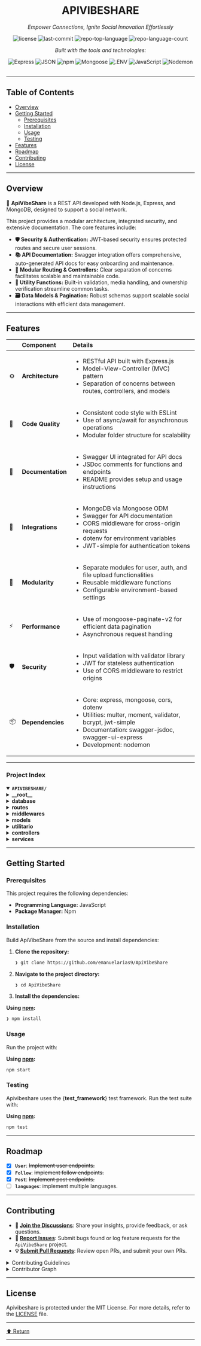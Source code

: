 <div id="top">

<!-- HEADER STYLE: CLASSIC -->
<div align="center">


# APIVIBESHARE

<em>Empower Connections, Ignite Social Innovation Effortlessly</em>

<!-- BADGES -->
<img src="https://img.shields.io/github/license/emanuelarias9/ApiVibeShare?style=flat&logo=opensourceinitiative&logoColor=white&color=0080ff" alt="license">
<img src="https://img.shields.io/github/last-commit/emanuelarias9/ApiVibeShare?style=flat&logo=git&logoColor=white&color=0080ff" alt="last-commit">
<img src="https://img.shields.io/github/languages/top/emanuelarias9/ApiVibeShare?style=flat&color=0080ff" alt="repo-top-language">
<img src="https://img.shields.io/github/languages/count/emanuelarias9/ApiVibeShare?style=flat&color=0080ff" alt="repo-language-count">

<em>Built with the tools and technologies:</em>

<img src="https://img.shields.io/badge/Express-000000.svg?style=flat&logo=Express&logoColor=white" alt="Express">
<img src="https://img.shields.io/badge/JSON-000000.svg?style=flat&logo=JSON&logoColor=white" alt="JSON">
<img src="https://img.shields.io/badge/npm-CB3837.svg?style=flat&logo=npm&logoColor=white" alt="npm">
<img src="https://img.shields.io/badge/Mongoose-F04D35.svg?style=flat&logo=Mongoose&logoColor=white" alt="Mongoose">
<img src="https://img.shields.io/badge/.ENV-ECD53F.svg?style=flat&logo=dotenv&logoColor=black" alt=".ENV">
<img src="https://img.shields.io/badge/JavaScript-F7DF1E.svg?style=flat&logo=JavaScript&logoColor=black" alt="JavaScript">
<img src="https://img.shields.io/badge/Nodemon-76D04B.svg?style=flat&logo=Nodemon&logoColor=white" alt="Nodemon">

</div>
<br>

---

## Table of Contents

- [Overview](#overview)
- [Getting Started](#getting-started)
    - [Prerequisites](#prerequisites)
    - [Installation](#installation)
    - [Usage](#usage)
    - [Testing](#testing)
- [Features](#features)
- [Roadmap](#roadmap)
- [Contributing](#contributing)
- [License](#license)

---

## Overview

🚀 **ApiVibeShare** is a REST API developed with Node.js, Express, and MongoDB, designed to support a social network. 

This project provides a modular architecture, integrated security, and extensive documentation. The core features include:

- **🛡️ Security & Authentication:** JWT-based security ensures protected routes and secure user sessions.
- **📚 API Documentation:** Swagger integration offers comprehensive, auto-generated API docs for easy onboarding and maintenance.
- **🔧 Modular Routing & Controllers:** Clear separation of concerns facilitates scalable and maintainable code.
- **🧹 Utility Functions:** Built-in validation, media handling, and ownership verification streamline common tasks.
- **🗃️ Data Models & Pagination:** Robust schemas support scalable social interactions with efficient data management.

---

## Features

|      | Component          | Details                                                                                     |
| :--- | :----------------- | :------------------------------------------------------------------------------------------ |
| ⚙️  | **Architecture**   | <ul><li>RESTful API built with Express.js</li><li>Model-View-Controller (MVC) pattern</li><li>Separation of concerns between routes, controllers, and models</li></ul> |
| 🔩 | **Code Quality**   | <ul><li>Consistent code style with ESLint</li><li>Use of async/await for asynchronous operations</li><li>Modular folder structure for scalability</li></ul> |
| 📄 | **Documentation**  | <ul><li>Swagger UI integrated for API docs</li><li>JSDoc comments for functions and endpoints</li><li>README provides setup and usage instructions</li></ul> |
| 🔌 | **Integrations**    | <ul><li>MongoDB via Mongoose ODM</li><li>Swagger for API documentation</li><li>CORS middleware for cross-origin requests</li><li>dotenv for environment variables</li><li>JWT-simple for authentication tokens</li></ul> |
| 🧩 | **Modularity**      | <ul><li>Separate modules for user, auth, and file upload functionalities</li><li>Reusable middleware functions</li><li>Configurable environment-based settings</li></ul> |
| ⚡️  | **Performance**     | <ul><li>Use of mongoose-paginate-v2 for efficient data pagination</li><li>Asynchronous request handling</li></ul> |
| 🛡️ | **Security**        | <ul><li>Input validation with validator library</li><li>JWT for stateless authentication</li><li>Use of CORS middleware to restrict origins</li></ul> |
| 📦 | **Dependencies**    | <ul><li>Core: express, mongoose, cors, dotenv</li><li>Utilities: multer, moment, validator, bcrypt, jwt-simple</li><li>Documentation: swagger-jsdoc, swagger-ui-express</li><li>Development: nodemon</li></ul> |

---

### Project Index

<details open>
	<summary><b><code>APIVIBESHARE/</code></b></summary>
	<!-- __root__ Submodule -->
	<details>
		<summary><b>__root__</b></summary>
		<blockquote>
			<div class='directory-path' style='padding: 8px 0; color: #666;'>
				<code><b>⦿ __root__</b></code>
			<table style='width: 100%; border-collapse: collapse;'>
			<thead>
				<tr style='background-color: #f8f9fa;'>
					<th style='width: 30%; text-align: left; padding: 8px;'>File Name</th>
					<th style='text-align: left; padding: 8px;'>Summary</th>
				</tr>
			</thead>
				<tr style='border-bottom: 1px solid #eee;'>
					<td style='padding: 8px;'><b><a href='https://github.com/emanuelarias9/ApiVibeShare/blob/master/index.js'>index.js</a></b></td>
					<td style='padding: 8px;'>- Sets up the core server infrastructure for VibeShare, establishing database connection, API routing, and middleware configurations<br>- Integrates Swagger for comprehensive API documentation and enforces security via JWT authentication<br>- Facilitates communication between client applications and backend services, enabling user management, content posting, and social interactions within the social media platform.</td>
				</tr>
				<tr style='border-bottom: 1px solid #eee;'>
					<td style='padding: 8px;'><b><a href='https://github.com/emanuelarias9/ApiVibeShare/blob/master/package.json'>package.json</a></b></td>
					<td style='padding: 8px;'>- Defines the core configuration and dependencies for a RESTful social network API built with Node.js, Express, and MongoDB<br>- It establishes the project’s metadata, scripts, and essential libraries for user authentication, data management, and API documentation, serving as the foundation for the applications backend architecture.</td>
				</tr>
				<tr style='border-bottom: 1px solid #eee;'>
					<td style='padding: 8px;'><b><a href='https://github.com/emanuelarias9/ApiVibeShare/blob/master/LICENSE'>LICENSE</a></b></td>
					<td style='padding: 8px;'>Provides licensing information that governs the use, distribution, and modification of the entire software project, ensuring legal clarity and compliance across all components within the architecture.</td>
				</tr>
				<tr style='border-bottom: 1px solid #eee;'>
					<td style='padding: 8px;'><b><a href='https://github.com/emanuelarias9/ApiVibeShare/blob/master/jsconfig.json'>jsconfig.json</a></b></td>
					<td style='padding: 8px;'>- Defines the JavaScript project’s configuration settings, ensuring consistent compilation and module resolution across the codebase<br>- It facilitates seamless development by specifying language features, module types, and file inclusion, thereby supporting the overall architectures stability and maintainability within the project’s structure.</td>
				</tr>
			</table>
		</blockquote>
	</details>
	<!-- database Submodule -->
	<details>
		<summary><b>database</b></summary>
		<blockquote>
			<div class='directory-path' style='padding: 8px 0; color: #666;'>
				<code><b>⦿ database</b></code>
			<table style='width: 100%; border-collapse: collapse;'>
			<thead>
				<tr style='background-color: #f8f9fa;'>
					<th style='width: 30%; text-align: left; padding: 8px;'>File Name</th>
					<th style='text-align: left; padding: 8px;'>Summary</th>
				</tr>
			</thead>
				<tr style='border-bottom: 1px solid #eee;'>
					<td style='padding: 8px;'><b><a href='https://github.com/emanuelarias9/ApiVibeShare/blob/master/database/connection.js'>connection.js</a></b></td>
					<td style='padding: 8px;'>- Establishes and manages the connection to the MongoDB database for VibeShare, ensuring reliable data storage and retrieval<br>- Facilitates seamless integration with the database layer, enabling other components to interact with persistent data efficiently<br>- Serves as a foundational element in the applications architecture, supporting data-driven features and overall system stability.</td>
				</tr>
			</table>
		</blockquote>
	</details>
	<!-- routes Submodule -->
	<details>
		<summary><b>routes</b></summary>
		<blockquote>
			<div class='directory-path' style='padding: 8px 0; color: #666;'>
				<code><b>⦿ routes</b></code>
			<!-- User Submodule -->
			<details>
				<summary><b>User</b></summary>
				<blockquote>
					<div class='directory-path' style='padding: 8px 0; color: #666;'>
						<code><b>⦿ routes.User</b></code>
					<!-- V1 Submodule -->
					<details>
						<summary><b>V1</b></summary>
						<blockquote>
							<div class='directory-path' style='padding: 8px 0; color: #666;'>
								<code><b>⦿ routes.User.V1</b></code>
							<table style='width: 100%; border-collapse: collapse;'>
							<thead>
								<tr style='background-color: #f8f9fa;'>
									<th style='width: 30%; text-align: left; padding: 8px;'>File Name</th>
									<th style='text-align: left; padding: 8px;'>Summary</th>
								</tr>
							</thead>
								<tr style='border-bottom: 1px solid #eee;'>
									<td style='padding: 8px;'><b><a href='https://github.com/emanuelarias9/ApiVibeShare/blob/master/routes/User/V1/UserRoutes.js'>UserRoutes.js</a></b></td>
									<td style='padding: 8px;'>- Defines user-related API endpoints for account management, profile retrieval, and image uploads within the application<br>- Facilitates user registration, authentication, profile updates, and avatar handling, integrating middleware for security and file handling<br>- Serves as a key routing layer connecting client requests to user controller logic, supporting core user functionalities in the overall system architecture.</td>
								</tr>
							</table>
						</blockquote>
					</details>
				</blockquote>
			</details>
			<!-- Follow Submodule -->
			<details>
				<summary><b>Follow</b></summary>
				<blockquote>
					<div class='directory-path' style='padding: 8px 0; color: #666;'>
						<code><b>⦿ routes.Follow</b></code>
					<!-- V1 Submodule -->
					<details>
						<summary><b>V1</b></summary>
						<blockquote>
							<div class='directory-path' style='padding: 8px 0; color: #666;'>
								<code><b>⦿ routes.Follow.V1</b></code>
							<table style='width: 100%; border-collapse: collapse;'>
							<thead>
								<tr style='background-color: #f8f9fa;'>
									<th style='width: 30%; text-align: left; padding: 8px;'>File Name</th>
									<th style='text-align: left; padding: 8px;'>Summary</th>
								</tr>
							</thead>
								<tr style='border-bottom: 1px solid #eee;'>
									<td style='padding: 8px;'><b><a href='https://github.com/emanuelarias9/ApiVibeShare/blob/master/routes/Follow/V1/FollowRoutes.js'>FollowRoutes.js</a></b></td>
									<td style='padding: 8px;'>- Defines API endpoints for managing user follow relationships, enabling functionalities such as following, unfollowing, and retrieving lists of followers and followings<br>- Integrates authentication middleware to secure these interactions, supporting the overall social connectivity features within the application’s architecture<br>- This routing layer facilitates seamless user engagement and relationship management.</td>
								</tr>
							</table>
						</blockquote>
					</details>
				</blockquote>
			</details>
			<!-- Post Submodule -->
			<details>
				<summary><b>Post</b></summary>
				<blockquote>
					<div class='directory-path' style='padding: 8px 0; color: #666;'>
						<code><b>⦿ routes.Post</b></code>
					<!-- V1 Submodule -->
					<details>
						<summary><b>V1</b></summary>
						<blockquote>
							<div class='directory-path' style='padding: 8px 0; color: #666;'>
								<code><b>⦿ routes.Post.V1</b></code>
							<table style='width: 100%; border-collapse: collapse;'>
							<thead>
								<tr style='background-color: #f8f9fa;'>
									<th style='width: 30%; text-align: left; padding: 8px;'>File Name</th>
									<th style='text-align: left; padding: 8px;'>Summary</th>
								</tr>
							</thead>
								<tr style='border-bottom: 1px solid #eee;'>
									<td style='padding: 8px;'><b><a href='https://github.com/emanuelarias9/ApiVibeShare/blob/master/routes/Post/V1/PostRoutes.js'>PostRoutes.js</a></b></td>
									<td style='padding: 8px;'>- Defines API endpoints for managing social media posts, including creation, retrieval, deletion, image uploads, and user-specific feeds<br>- Integrates authentication and file handling to facilitate seamless post interactions within the application’s architecture, serving as the primary interface for post-related operations.</td>
								</tr>
							</table>
						</blockquote>
					</details>
				</blockquote>
			</details>
		</blockquote>
	</details>
	<!-- middlewares Submodule -->
	<details>
		<summary><b>middlewares</b></summary>
		<blockquote>
			<div class='directory-path' style='padding: 8px 0; color: #666;'>
				<code><b>⦿ middlewares</b></code>
			<table style='width: 100%; border-collapse: collapse;'>
			<thead>
				<tr style='background-color: #f8f9fa;'>
					<th style='width: 30%; text-align: left; padding: 8px;'>File Name</th>
					<th style='text-align: left; padding: 8px;'>Summary</th>
				</tr>
			</thead>
				<tr style='border-bottom: 1px solid #eee;'>
					<td style='padding: 8px;'><b><a href='https://github.com/emanuelarias9/ApiVibeShare/blob/master/middlewares/auth.js'>auth.js</a></b></td>
					<td style='padding: 8px;'>- Implements authentication middleware to verify and decode JWT tokens, ensuring secure access control across the application<br>- It validates token presence, integrity, and expiration, attaching authenticated user data to requests<br>- This component is essential for safeguarding protected routes and maintaining secure user sessions within the overall system architecture.</td>
				</tr>
			</table>
		</blockquote>
	</details>
	<!-- models Submodule -->
	<details>
		<summary><b>models</b></summary>
		<blockquote>
			<div class='directory-path' style='padding: 8px 0; color: #666;'>
				<code><b>⦿ models</b></code>
			<table style='width: 100%; border-collapse: collapse;'>
			<thead>
				<tr style='background-color: #f8f9fa;'>
					<th style='width: 30%; text-align: left; padding: 8px;'>File Name</th>
					<th style='text-align: left; padding: 8px;'>Summary</th>
				</tr>
			</thead>
				<tr style='border-bottom: 1px solid #eee;'>
					<td style='padding: 8px;'><b><a href='https://github.com/emanuelarias9/ApiVibeShare/blob/master/models/Follow.js'>Follow.js</a></b></td>
					<td style='padding: 8px;'>- Defines the schema and model for tracking user follow relationships within the application<br>- Facilitates recording, querying, and managing follow actions between users, enabling features like follower lists and activity feeds<br>- Integrates pagination support to efficiently handle large datasets, supporting scalable social interactions across the platform.</td>
				</tr>
				<tr style='border-bottom: 1px solid #eee;'>
					<td style='padding: 8px;'><b><a href='https://github.com/emanuelarias9/ApiVibeShare/blob/master/models/User.js'>User.js</a></b></td>
					<td style='padding: 8px;'>- Defines the user data model within the applications architecture, facilitating user management and authentication processes<br>- It structures user information, including credentials, profile details, and roles, while integrating pagination capabilities for efficient data handling<br>- This schema serves as a foundational component for user-related functionalities across the system.</td>
				</tr>
				<tr style='border-bottom: 1px solid #eee;'>
					<td style='padding: 8px;'><b><a href='https://github.com/emanuelarias9/ApiVibeShare/blob/master/models/Post.js'>Post.js</a></b></td>
					<td style='padding: 8px;'>- Defines the schema and model for social media posts, enabling storage, retrieval, and pagination of user-generated content within the application<br>- Facilitates efficient management of posts, including associated media files, timestamps, and user references, forming a core component of the platforms content management architecture.</td>
				</tr>
			</table>
		</blockquote>
	</details>
	<!-- utilitario Submodule -->
	<details>
		<summary><b>utilitario</b></summary>
		<blockquote>
			<div class='directory-path' style='padding: 8px 0; color: #666;'>
				<code><b>⦿ utilitario</b></code>
			<table style='width: 100%; border-collapse: collapse;'>
			<thead>
				<tr style='background-color: #f8f9fa;'>
					<th style='width: 30%; text-align: left; padding: 8px;'>File Name</th>
					<th style='text-align: left; padding: 8px;'>Summary</th>
				</tr>
			</thead>
				<tr style='border-bottom: 1px solid #eee;'>
					<td style='padding: 8px;'><b><a href='https://github.com/emanuelarias9/ApiVibeShare/blob/master/utilitario/validateOwnership.js'>validateOwnership.js</a></b></td>
					<td style='padding: 8px;'>- Provides a utility to verify document ownership within the application, ensuring that access and modifications are restricted to authenticated users who are the rightful owners<br>- Integrates seamlessly into the broader architecture by validating user permissions at the data layer, thereby maintaining data integrity and security across the system.</td>
				</tr>
				<tr style='border-bottom: 1px solid #eee;'>
					<td style='padding: 8px;'><b><a href='https://github.com/emanuelarias9/ApiVibeShare/blob/master/utilitario/CleanBody.js'>CleanBody.js</a></b></td>
					<td style='padding: 8px;'>- Provides a utility function to sanitize objects by removing properties with empty strings, null, or undefined values, and trimming string properties<br>- Integrates into the broader codebase to ensure data integrity and cleanliness before processing or storage, supporting consistent and reliable data handling across the application.</td>
				</tr>
				<tr style='border-bottom: 1px solid #eee;'>
					<td style='padding: 8px;'><b><a href='https://github.com/emanuelarias9/ApiVibeShare/blob/master/utilitario/ValidateImage.js'>ValidateImage.js</a></b></td>
					<td style='padding: 8px;'>- Provides utility functions for image validation and management within the application<br>- Ensures uploaded images meet format requirements and handles deletion of user avatars and post images, maintaining data integrity and storage hygiene across the project’s media handling architecture.</td>
				</tr>
				<tr style='border-bottom: 1px solid #eee;'>
					<td style='padding: 8px;'><b><a href='https://github.com/emanuelarias9/ApiVibeShare/blob/master/utilitario/HttpErrors.js'>HttpErrors.js</a></b></td>
					<td style='padding: 8px;'>- Defines a set of custom HTTP error classes aligned with standard HTTP status codes, facilitating consistent and descriptive error handling across the application<br>- These classes enable clear communication of specific error conditions, improving maintainability and debugging within the overall system architecture.</td>
				</tr>
				<tr style='border-bottom: 1px solid #eee;'>
					<td style='padding: 8px;'><b><a href='https://github.com/emanuelarias9/ApiVibeShare/blob/master/utilitario/jwt.js'>jwt.js</a></b></td>
					<td style='padding: 8px;'>- Generates JSON Web Tokens (JWT) for user authentication by encoding user identity, role, and timestamp information<br>- Facilitates secure, time-limited access control within the application’s architecture, enabling authenticated interactions across different components<br>- Serves as a core utility for managing user sessions and ensuring authorized access throughout the system.</td>
				</tr>
			</table>
		</blockquote>
	</details>
	<!-- controllers Submodule -->
	<details>
		<summary><b>controllers</b></summary>
		<blockquote>
			<div class='directory-path' style='padding: 8px 0; color: #666;'>
				<code><b>⦿ controllers</b></code>
			<!-- User Submodule -->
			<details>
				<summary><b>User</b></summary>
				<blockquote>
					<div class='directory-path' style='padding: 8px 0; color: #666;'>
						<code><b>⦿ controllers.User</b></code>
					<!-- V1 Submodule -->
					<details>
						<summary><b>V1</b></summary>
						<blockquote>
							<div class='directory-path' style='padding: 8px 0; color: #666;'>
								<code><b>⦿ controllers.User.V1</b></code>
							<table style='width: 100%; border-collapse: collapse;'>
							<thead>
								<tr style='background-color: #f8f9fa;'>
									<th style='width: 30%; text-align: left; padding: 8px;'>File Name</th>
									<th style='text-align: left; padding: 8px;'>Summary</th>
								</tr>
							</thead>
								<tr style='border-bottom: 1px solid #eee;'>
									<td style='padding: 8px;'><b><a href='https://github.com/emanuelarias9/ApiVibeShare/blob/master/controllers/User/V1/UserController.js'>UserController.js</a></b></td>
									<td style='padding: 8px;'>- This code file, <code>UserController.js</code>, serves as the primary interface for managing user-related operations within the applications architecture<br>- It orchestrates user registration, authentication, profile management, and social interactions by coordinating various service functions<br>- Essentially, it acts as the central controller that processes incoming user requests, validates data, and delegates tasks to underlying services, thereby enabling seamless user account handling and social features across the system.</td>
								</tr>
							</table>
						</blockquote>
					</details>
				</blockquote>
			</details>
			<!-- Follow Submodule -->
			<details>
				<summary><b>Follow</b></summary>
				<blockquote>
					<div class='directory-path' style='padding: 8px 0; color: #666;'>
						<code><b>⦿ controllers.Follow</b></code>
					<!-- V1 Submodule -->
					<details>
						<summary><b>V1</b></summary>
						<blockquote>
							<div class='directory-path' style='padding: 8px 0; color: #666;'>
								<code><b>⦿ controllers.Follow.V1</b></code>
							<table style='width: 100%; border-collapse: collapse;'>
							<thead>
								<tr style='background-color: #f8f9fa;'>
									<th style='width: 30%; text-align: left; padding: 8px;'>File Name</th>
									<th style='text-align: left; padding: 8px;'>Summary</th>
								</tr>
							</thead>
								<tr style='border-bottom: 1px solid #eee;'>
									<td style='padding: 8px;'><b><a href='https://github.com/emanuelarias9/ApiVibeShare/blob/master/controllers/Follow/V1/FollowController.js'>FollowController.js</a></b></td>
									<td style='padding: 8px;'>- Manages user follow relationships by providing endpoints to follow, unfollow, and retrieve lists of users being followed or followers<br>- Facilitates social connectivity within the platform, enabling users to build and explore their network, while ensuring proper authorization and pagination for scalable data access<br>- Integrates seamlessly into the overall architecture to support social interaction features.</td>
								</tr>
							</table>
						</blockquote>
					</details>
				</blockquote>
			</details>
			<!-- Post Submodule -->
			<details>
				<summary><b>Post</b></summary>
				<blockquote>
					<div class='directory-path' style='padding: 8px 0; color: #666;'>
						<code><b>⦿ controllers.Post</b></code>
					<!-- V1 Submodule -->
					<details>
						<summary><b>V1</b></summary>
						<blockquote>
							<div class='directory-path' style='padding: 8px 0; color: #666;'>
								<code><b>⦿ controllers.Post.V1</b></code>
							<table style='width: 100%; border-collapse: collapse;'>
							<thead>
								<tr style='background-color: #f8f9fa;'>
									<th style='width: 30%; text-align: left; padding: 8px;'>File Name</th>
									<th style='text-align: left; padding: 8px;'>Summary</th>
								</tr>
							</thead>
								<tr style='border-bottom: 1px solid #eee;'>
									<td style='padding: 8px;'><b><a href='https://github.com/emanuelarias9/ApiVibeShare/blob/master/controllers/Post/V1/PostController.js'>PostController.js</a></b></td>
									<td style='padding: 8px;'>- The <code>PostController.js</code> file serves as the primary interface for managing user-generated posts within the application<br>- It orchestrates core functionalities such as creating, retrieving, deleting, and updating posts, as well as handling associated media uploads and feeds<br>- By delegating business logic to dedicated services, this controller ensures a clean separation of concerns, facilitating scalable and maintainable interactions with the post-related features across the platform<br>- Overall, it acts as the central gateway for post operations, enabling seamless content management within the applications architecture.</td>
								</tr>
							</table>
						</blockquote>
					</details>
				</blockquote>
			</details>
		</blockquote>
	</details>
	<!-- services Submodule -->
	<details>
		<summary><b>services</b></summary>
		<blockquote>
			<div class='directory-path' style='padding: 8px 0; color: #666;'>
				<code><b>⦿ services</b></code>
			<!-- User Submodule -->
			<details>
				<summary><b>User</b></summary>
				<blockquote>
					<div class='directory-path' style='padding: 8px 0; color: #666;'>
						<code><b>⦿ services.User</b></code>
					<table style='width: 100%; border-collapse: collapse;'>
					<thead>
						<tr style='background-color: #f8f9fa;'>
							<th style='width: 30%; text-align: left; padding: 8px;'>File Name</th>
							<th style='text-align: left; padding: 8px;'>Summary</th>
						</tr>
					</thead>
						<tr style='border-bottom: 1px solid #eee;'>
							<td style='padding: 8px;'><b><a href='https://github.com/emanuelarias9/ApiVibeShare/blob/master/services/User/UserService.js'>UserService.js</a></b></td>
							<td style='padding: 8px;'>- Provides core user management functionalities, including validation, retrieval, updating, and image handling within the broader application architecture<br>- Facilitates user registration, authentication, profile updates, and social interactions by ensuring data integrity and consistency across user-related operations<br>- Serves as a central service layer that supports user-centric features and maintains data validation standards.</td>
						</tr>
					</table>
				</blockquote>
			</details>
			<!-- Follow Submodule -->
			<details>
				<summary><b>Follow</b></summary>
				<blockquote>
					<div class='directory-path' style='padding: 8px 0; color: #666;'>
						<code><b>⦿ services.Follow</b></code>
					<table style='width: 100%; border-collapse: collapse;'>
					<thead>
						<tr style='background-color: #f8f9fa;'>
							<th style='width: 30%; text-align: left; padding: 8px;'>File Name</th>
							<th style='text-align: left; padding: 8px;'>Summary</th>
						</tr>
					</thead>
						<tr style='border-bottom: 1px solid #eee;'>
							<td style='padding: 8px;'><b><a href='https://github.com/emanuelarias9/ApiVibeShare/blob/master/services/Follow/FollowService.js'>FollowService.js</a></b></td>
							<td style='padding: 8px;'>- Manages user follow relationships within the platform, enabling functionalities such as following and unfollowing users, retrieving followers and following lists with pagination, and verifying follow status<br>- Integrates validation and error handling to ensure data integrity, supporting social interaction features essential for user engagement and network building in the overall application architecture.</td>
						</tr>
					</table>
				</blockquote>
			</details>
			<!-- Post Submodule -->
			<details>
				<summary><b>Post</b></summary>
				<blockquote>
					<div class='directory-path' style='padding: 8px 0; color: #666;'>
						<code><b>⦿ services.Post</b></code>
					<table style='width: 100%; border-collapse: collapse;'>
					<thead>
						<tr style='background-color: #f8f9fa;'>
							<th style='width: 30%; text-align: left; padding: 8px;'>File Name</th>
							<th style='text-align: left; padding: 8px;'>Summary</th>
						</tr>
					</thead>
						<tr style='border-bottom: 1px solid #eee;'>
							<td style='padding: 8px;'><b><a href='https://github.com/emanuelarias9/ApiVibeShare/blob/master/services/Post/PostService.js'>PostService.js</a></b></td>
							<td style='padding: 8px;'>- Provides core functionalities for managing user posts within the application, including creation, retrieval, updating images, deletion, and generating user feeds<br>- Facilitates interaction with the post data model, enforces ownership and validation rules, and supports media handling, thereby serving as the central service layer for post-related operations in the overall architecture.</td>
						</tr>
					</table>
				</blockquote>
			</details>
		</blockquote>
	</details>
</details>

---

## Getting Started

### Prerequisites

This project requires the following dependencies:

- **Programming Language:** JavaScript
- **Package Manager:** Npm

### Installation

Build ApiVibeShare from the source and install dependencies:

1. **Clone the repository:**

    ```sh
    ❯ git clone https://github.com/emanuelarias9/ApiVibeShare
    ```

2. **Navigate to the project directory:**

    ```sh
    ❯ cd ApiVibeShare
    ```

3. **Install the dependencies:**

**Using [npm](https://www.npmjs.com/):**

```sh
❯ npm install
```

### Usage

Run the project with:

**Using [npm](https://www.npmjs.com/):**

```sh
npm start
```

### Testing

Apivibeshare uses the {__test_framework__} test framework. Run the test suite with:

**Using [npm](https://www.npmjs.com/):**

```sh
npm test
```

---

## Roadmap

- [X] **`User`**: <strike>Implement user endpoints.</strike>
- [X] **`Follow`**: <strike>Implement follow endpoints.</strike>
- [X] **`Post`**: <strike>Implement post endpoints.</strike>
- [ ] **`languages`**: implement multiple languages.

---

## Contributing

- **💬 [Join the Discussions](https://github.com/emanuelarias9/ApiVibeShare/discussions)**: Share your insights, provide feedback, or ask questions.
- **🐛 [Report Issues](https://github.com/emanuelarias9/ApiVibeShare/issues)**: Submit bugs found or log feature requests for the `ApiVibeShare` project.
- **💡 [Submit Pull Requests](https://github.com/emanuelarias9/ApiVibeShare/blob/main/CONTRIBUTING.md)**: Review open PRs, and submit your own PRs.

<details closed>
<summary>Contributing Guidelines</summary>

1. **Fork the Repository**: Start by forking the project repository to your github account.
2. **Clone Locally**: Clone the forked repository to your local machine using a git client.
   ```sh
   git clone https://github.com/emanuelarias9/ApiVibeShare
   ```
3. **Create a New Branch**: Always work on a new branch, giving it a descriptive name.
   ```sh
   git checkout -b new-feature-x
   ```
4. **Make Your Changes**: Develop and test your changes locally.
5. **Commit Your Changes**: Commit with a clear message describing your updates.
   ```sh
   git commit -m 'Implemented new feature x.'
   ```
6. **Push to github**: Push the changes to your forked repository.
   ```sh
   git push origin new-feature-x
   ```
7. **Submit a Pull Request**: Create a PR against the original project repository. Clearly describe the changes and their motivations.
8. **Review**: Once your PR is reviewed and approved, it will be merged into the main branch. Congratulations on your contribution!
</details>

<details closed>
<summary>Contributor Graph</summary>
<br>
<p align="left">
   <a href="https://github.com{/emanuelarias9/ApiVibeShare/}graphs/contributors">
      <img src="https://contrib.rocks/image?repo=emanuelarias9/ApiVibeShare">
   </a>
</p>
</details>

---

## License

Apivibeshare is protected under the MIT License. For more details, refer to the [LICENSE](./LICENSE) file.

---

<div align="left"><a href="#top">⬆ Return</a></div>

---
